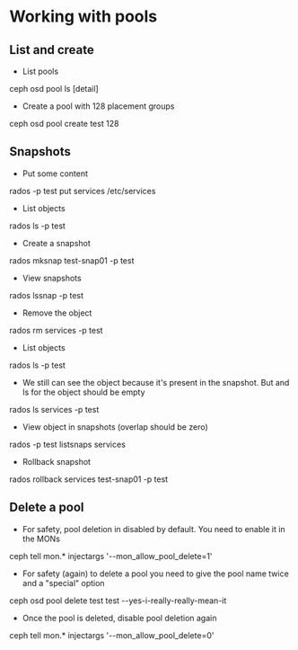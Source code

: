 # Working with pools

## List and create

  * List pools

  ceph osd pool ls [detail]

  * Create a pool with 128 placement groups

  ceph osd pool create test 128

## Snapshots

  * Put some content

  rados -p test put services /etc/services

  * List objects

  rados ls -p test

  * Create a snapshot

  rados mksnap test-snap01 -p test

  * View snapshots

  rados lssnap -p test

  * Remove the object

  rados rm services -p test

  * List objects

  rados ls -p test

  * We still can see the object because it's present in the snapshot. But and ls for the object should be empty

  rados ls services -p test

  * View object in snapshots (overlap should be zero)

  rados -p test listsnaps services

  * Rollback snapshot

  rados rollback services test-snap01 -p test 

## Delete a pool

  * For safety, pool deletion in disabled by default. You need to enable it in the MONs

  ceph tell mon.* injectargs '--mon_allow_pool_delete=1'

  * For safety (again) to delete a pool you need to give the pool name twice and a "special" option

  ceph osd pool delete test test --yes-i-really-really-mean-it

  * Once the pool is deleted, disable pool deletion again

  ceph tell mon.* injectargs '--mon_allow_pool_delete=0'

